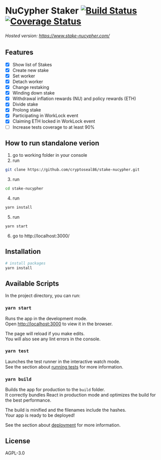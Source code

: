 # NuCypher Staker [![Build Status](https://travis-ci.com/cryptoseal86/stake-nucypher.svg?branch=master)](https://travis-ci.com/cryptoseal86/stake-nucypher) [![Coverage Status](https://coveralls.io/repos/github/cryptoseal86/stake-nucypher/badge.svg?branch=master&source=github)](https://coveralls.io/github/cryptoseal86/stake-nucypher?branch=master)

###### Hosted version: https://www.stake-nucypher.com/

## Features

  - [x] Show list of Stakes
  - [x] Create new stake
  - [x] Set worker
  - [x] Detach worker
  - [x] Change restaking
  - [X] Winding down stake
  - [X] Withdrawal inflation rewards (NU) and policy rewards (ETH)
  - [X] Divide stake
  - [X] Prolong stake
  - [X] Participating in WorkLock event
  - [X] Claiming ETH locked in WorkLock event
  - [ ] Increase tests coverage to at least 90%

## How to run standalone verion
1. go to working folder in your console
2. run
```bash
git clone https://github.com/cryptoseal86/stake-nucypher.git
```
3. run
```bash
cd stake-nucypher
```
4. run
```bash
yarn install
```
5. run
```bash
yarn start
```
6. go to http://localhost:3000/

## Installation
```bash
# install packages
yarn install
```

## Available Scripts

In the project directory, you can run:

### `yarn start`

Runs the app in the development mode.<br />
Open [http://localhost:3000](http://localhost:3000) to view it in the browser.

The page will reload if you make edits.<br />
You will also see any lint errors in the console.

### `yarn test`

Launches the test runner in the interactive watch mode.<br />
See the section about [running tests](https://facebook.github.io/create-react-app/docs/running-tests) for more information.

### `yarn build`

Builds the app for production to the `build` folder.<br />
It correctly bundles React in production mode and optimizes the build for the best performance.

The build is minified and the filenames include the hashes.<br />
Your app is ready to be deployed!

See the section about [deployment](https://facebook.github.io/create-react-app/docs/deployment) for more information.

## License

AGPL-3.0
